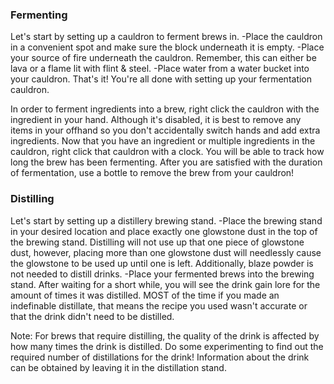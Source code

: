 ### Fermenting

Let's start by setting up a cauldron to ferment brews in.
    -Place the cauldron in a convenient spot and make sure the block 
    underneath it is empty.
    -Place your source of fire underneath the cauldron. Remember, this 
    can either be lava or a flame lit with flint & steel.
    -Place water from a water bucket into your cauldron. That's it! You're
    all done with setting up your fermentation cauldron.

In order to ferment ingredients into a brew, right click the cauldron with the 
ingredient in your hand. Although it's disabled, it is best to remove any items 
in your offhand so you don't accidentally switch hands and add extra ingredients. 
Now that you have an ingredient or multiple ingredients in the cauldron, right click 
that cauldron with a clock. You will be able to track how long the brew has been 
fermenting. After you are satisfied with the duration of fermentation, use a bottle 
to remove the brew from your cauldron! 

### Distilling

Let's start by setting up a distillery brewing stand.
    -Place the brewing stand in your desired location and place exactly one glowstone 
    dust in the top of the brewing stand. Distilling will not use up that one piece of 
    glowstone dust, however, placing more than one glowstone dust will needlessly cause 
    the glowstone to be used up until one is left. Additionally, blaze powder is not 
    needed to distill drinks.
    -Place your fermented brews into the brewing stand. After waiting for a short while, 
    you will see the drink gain lore for the amount of times it was distilled. MOST of the 
    time if you made an indefinable distillate, that means the recipe you used wasn't 
    accurate or that the drink didn't need to be distilled.

Note: For brews that require distilling, the quality of the drink is affected by how many 
times the drink is distilled. Do some experimenting to find out the required number of 
distillations for the drink! Information about the drink can be obtained by leaving it 
in the distillation stand. 
